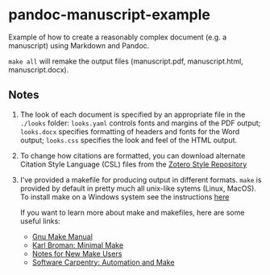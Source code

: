 # pandoc-manuscript-example

Example of how to create a reasonably complex document (e.g. a manuscript) using Markdown and Pandoc.

`make all` will remake the output files (manuscript.pdf, manuscript.html, manuscript.docx).


## Notes

1. The look of each document is specified by an appropriate file in the `./looks` folder: `looks.yaml` controls fonts and margins of the PDF output; `looks.docx` specifies formatting of headers and fonts for the Word output; `looks.css` specifies the look and feel of the HTML output.

2. To change how citations are formatted, you can download alternate Citation Style Language (CSL) files from the [Zotero Style Repository](https://www.zotero.org/styles)

3. I've provided a makefile for producing output in different formats. `make` is provided by default in pretty much all unix-like sytems (Linux, MacOS). To install make on a Windows system see the instructions [here](https://stackoverflow.com/a/54086635/2161232)

    If you want to learn more about make and makefiles, here are some useful links:

    - [Gnu Make Manual](https://www.gnu.org/software/make/manual/)
    - [Karl Broman: Minimal Make](https://kbroman.org/minimal_make/)
    - [Notes for New Make Users](http://gromnitsky.users.sourceforge.net/articles/notes-for-new-make-users/)
    - [Software Carpentry: Automation and Make](https://swcarpentry.github.io/make-novice/)